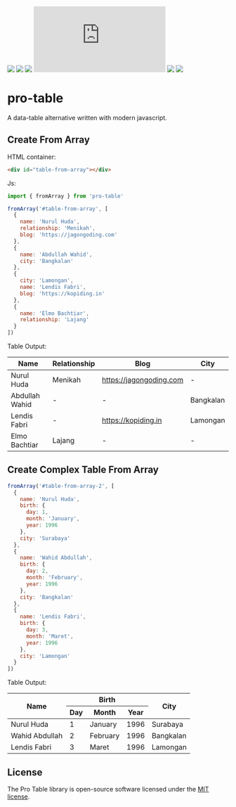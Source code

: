 [![](https://img.shields.io/npm/v/pro-table)](https://www.npmjs.com/package/pro-table)
[![](https://img.shields.io/npm/dt/pro-table)](https://www.npmjs.com/package/pro-table)
[![](https://img.shields.io/jsdelivr/npm/hm/pro-table)](https://www.jsdelivr.com/package/npm/pro-table)
[![](https://img.shields.io/github/size/ibnujakaria/pro-table/dist/js/pro-table.min.js)]()
[![](https://img.shields.io/github/release-date/ibnujakaria/pro-table)](https://github.com/ibnujakaria/pro-table/)
[![](https://img.shields.io/npm/l/pro-table)](https://www.npmjs.com/package/pro-table)

# pro-table
A data-table alternative written with modern javascript.


## Create From Array

HTML container:
```html
<div id="table-from-array"></div>
```

Js: 
```js
import { fromArray } from 'pro-table'

fromArray('#table-from-array', [
  {
    name: 'Nurul Huda',
    relationship: 'Menikah',
    blog: 'https://jagongoding.com'
  },
  {
    name: 'Abdullah Wahid',
    city: 'Bangkalan'
  },
  {
    city: 'Lamongan',
    name: 'Lendis Fabri',
    blog: 'https://kopiding.in'
  },
  {
    name: 'Elmo Bachtiar',
    relationship: 'Lajang'
  }
])
```

Table Output:

<table><thead><tr><th>Name</th><th>Relationship</th><th>Blog</th><th>City</th></tr></thead><tbody><tr><td>Nurul Huda</td><td>Menikah</td><td><a href="https://jagongoding.com">https://jagongoding.com</a></td><td>-</td></tr><tr><td>Abdullah Wahid</td><td>-</td><td>-</td><td>Bangkalan</td></tr><tr><td>Lendis Fabri</td><td>-</td><td><a href="https://kopiding.in">https://kopiding.in</a></td><td>Lamongan</td></tr><tr><td>Elmo Bachtiar</td><td>Lajang</td><td>-</td><td>-</td></tr></tbody></table>

## Create Complex Table From Array

```js
fromArray('#table-from-array-2', [
  {
    name: 'Nurul Huda',
    birth: {
      day: 1,
      month: 'January',
      year: 1996
    },
    city: 'Surabaya'
  },
  {
    name: 'Wahid Abdullah',
    birth: {
      day: 2,
      month: 'February',
      year: 1996
    },
    city: 'Bangkalan'
  },
  {
    name: 'Lendis Fabri',
    birth: {
      day: 3,
      month: 'Maret',
      year: 1996
    },
    city: 'Lamongan'
  }
])
```

Table Output:

<table><thead><tr><th rowspan="2">Name</th><th colspan="3">Birth</th><th rowspan="2">City</th></tr><tr><th>Day</th><th>Month</th><th>Year</th></tr></thead><tbody><tr><td>Nurul Huda</td><td>1</td><td>January</td><td>1996</td><td>Surabaya</td></tr><tr><td>Wahid Abdullah</td><td>2</td><td>February</td><td>1996</td><td>Bangkalan</td></tr><tr><td>Lendis Fabri</td><td>3</td><td>Maret</td><td>1996</td><td>Lamongan</td></tr></tbody></table>

## License

The Pro Table library is open-source software licensed under the [MIT license](https://opensource.org/licenses/MIT).
